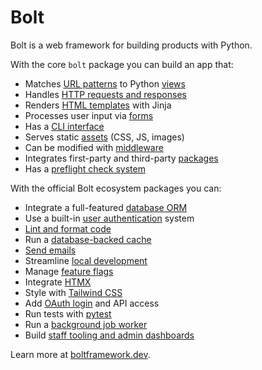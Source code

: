 # Bolt

Bolt is a web framework for building products with Python.

With the core `bolt` package you can build an app that:

- Matches [URL patterns](./urls) to Python [views](./views)
- Handles [HTTP requests and responses](./http)
- Renders [HTML templates](./templates) with Jinja
- Processes user input via [forms](./forms)
- Has a [CLI interface](./cli)
- Serves static [assets](./assets) (CSS, JS, images)
- Can be modified with [middleware](./middleware)
- Integrates first-party and third-party [packages](./packages)
- Has a [preflight check system](./preflight)

With the official Bolt ecosystem packages you can:

- Integrate a full-featured [database ORM](https://boltframework.dev/docs/bolt-db/)
- Use a built-in [user authentication](https://boltframework.dev/docs/bolt-auth/) system
- [Lint and format code](https://boltframework.dev/docs/bolt-code/)
- Run a [database-backed cache](https://boltframework.dev/docs/bolt-cache/)
- [Send emails](https://boltframework.dev/docs/bolt-mail/)
- Streamline [local development](https://boltframework.dev/docs/bolt-dev/)
- Manage [feature flags](https://boltframework.dev/docs/bolt-flags/)
- Integrate [HTMX](https://boltframework.dev/docs/bolt-htmx/)
- Style with [Tailwind CSS](https://boltframework.dev/docs/bolt-tailwind/)
- Add [OAuth login](https://boltframework.dev/docs/bolt-oauth/) and API access
- Run tests with [pytest](https://boltframework.dev/docs/bolt-test/)
- Run a [background job worker](https://boltframework.dev/docs/bolt-worker/)
- Build [staff tooling and admin dashboards](https://boltframework.dev/docs/bolt-staff/)

Learn more at [boltframework.dev](https://boltframework.dev).
